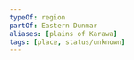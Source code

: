 ```yaml
---
typeOf: region
partOf: Eastern Dunmar
aliases: [plains of Karawa]
tags: [place, status/unknown]
---
```



